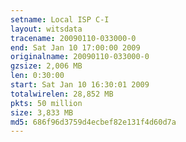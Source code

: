 ```yaml
---
setname: Local ISP C-I
layout: witsdata
tracename: 20090110-033000-0
end: Sat Jan 10 17:00:00 2009
originalname: 20090110-033000-0
gzsize: 2,006 MB
len: 0:30:00
start: Sat Jan 10 16:30:01 2009
totalwirelen: 28,852 MB
pkts: 50 million
size: 3,833 MB
md5: 686f96d3759d4ecbef82e131f4d60d7a
---
```


